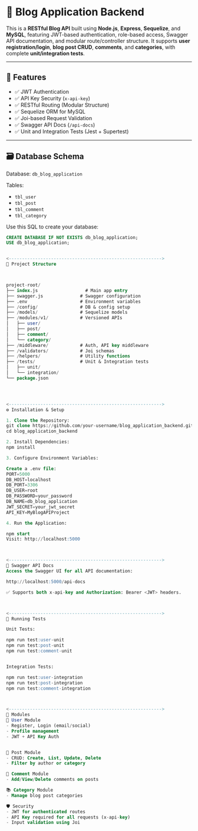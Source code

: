 # 📝 Blog Application Backend

This is a **RESTful Blog API** built using **Node.js**, **Express**, **Sequelize**, and **MySQL**, featuring JWT-based authentication, role-based access, Swagger API documentation, and modular route/controller structure. It supports **user registration/login**, **blog post CRUD**, **comments**, and **categories**, with complete **unit/integration tests**.

---

## 🚀 Features

- ✅ JWT Authentication
- ✅ API Key Security (`x-api-key`)
- ✅ RESTful Routing (Modular Structure)
- ✅ Sequelize ORM for MySQL
- ✅ Joi-based Request Validation
- ✅ Swagger API Docs (`/api-docs`)
- ✅ Unit and Integration Tests (Jest + Supertest)

---

## 🗃️ Database Schema

Database: `db_blog_application`

Tables:

- `tbl_user`
- `tbl_post`
- `tbl_comment`
- `tbl_category`

Use this SQL to create your database:

```sql
CREATE DATABASE IF NOT EXISTS db_blog_application;
USE db_blog_application;


<---------------------------------------------------------->
📁 Project Structure



project-root/
├── index.js                  # Main app entry
├── swagger.js              # Swagger configuration
├── .env                    # Environment variables
├── /config/                # DB & config setup
├── /models/                # Sequelize models
├── /modules/v1/            # Versioned APIs
│   ├── user/
│   ├── post/
│   ├── comment/
│   └── category/
├── /middleware/            # Auth, API key middleware
├── /validators/            # Joi schemas
├── /helpers/               # Utility functions
├── /tests/                 # Unit & Integration tests
│   ├── unit/
│   └── integration/
└── package.json




<---------------------------------------------------------->
⚙️ Installation & Setup

1. Clone the Repository:
git clone https://github.com/your-username/blog_application_backend.git
cd blog_application_backend

2. Install Dependencies:
npm install

3. Configure Environment Variables:

Create a .env file:
PORT=5000
DB_HOST=localhost
DB_PORT=3306
DB_USER=root
DB_PASSWORD=your_password
DB_NAME=db_blog_application
JWT_SECRET=your_jwt_secret
API_KEY=MyBlogAPIProject

4. Run the Application:

npm start
Visit: http://localhost:5000



<---------------------------------------------------------->
📖 Swagger API Docs
Access the Swagger UI for all API documentation:

http://localhost:5000/api-docs

✅ Supports both x-api-key and Authorization: Bearer <JWT> headers.



<---------------------------------------------------------->
🧪 Running Tests

Unit Tests:

npm run test:user-unit
npm run test:post-unit
npm run test:comment-unit


Integration Tests:

npm run test:user-integration
npm run test:post-integration
npm run test:comment-integration



<---------------------------------------------------------->
📂 Modules
🔐 User Module
- Register, Login (email/social)
- Profile management
- JWT + API Key Auth


📝 Post Module
- CRUD: Create, List, Update, Delete
- Filter by author or category

💬 Comment Module
- Add/View/Delete comments on posts

📚 Category Module
- Manage blog post categories

🛡️ Security
- JWT for authenticated routes
- API Key required for all requests (x-api-key)
- Input validation using Joi

